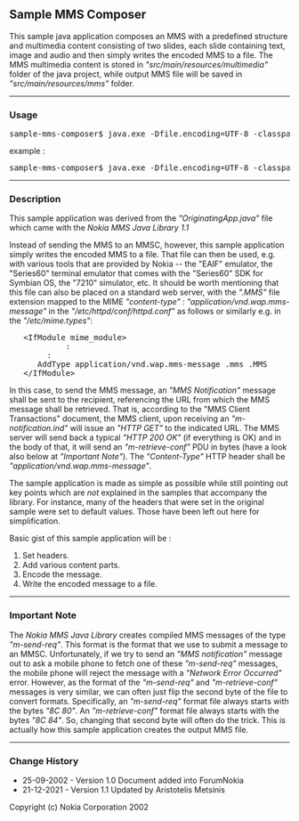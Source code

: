 ## Sample MMS Composer

This sample java application composes an MMS with a predefined structure and multimedia content consisting of two slides, each slide containing text, image and audio and then simply writes the encoded MMS to a file. The MMS multimedia content is stored in *"src/main/resources/multimedia"* folder of the java project, while output MMS file will be saved in *"src/main/resources/mms"* folder.

----

### Usage

<pre>
sample-mms-composer$ java.exe -Dfile.encoding=UTF-8 -classpath "target/classes;lib/MMSLibrary.jar" com.mms.composer.SampleMMSComposer &lt;address of the message sender> &lt;address of the message receiver> &lt;subject of the multimedia message>
</pre>

example :

<pre>
sample-mms-composer$ java.exe -Dfile.encoding=UTF-8 -classpath "target/classes;lib/MMSLibrary.jar" com.mms.composer.SampleMMSComposer "made by Aristotelis" +306900000000/TYPE=PLMN "This is a nice message ..."
</pre>

----

### Description

This sample application was derived from the *"OriginatingApp.java"* file which came with the *Nokia MMS Java Library 1.1*


Instead of sending the MMS to an MMSC, however, this sample application simply writes the encoded MMS to a file. That file can then be used, e.g. with various tools that are provided by Nokia -- the "EAIF" emulator, the "Series60" terminal emulator that comes with the "Series60" SDK for Symbian OS, the "7210" simulator, etc. It should be worth mentioning that this file can also be placed on a standard web server, with the *".MMS"* file extension mapped to the MIME *"content-type" : "application/vnd.wap.mms-message"* in the *"/etc/httpd/conf/httpd.conf"* as follows or similarly e.g. in the *"/etc/mime.types"*:

<pre>
   &lt;IfModule mime_module>
	    	:
		:
      AddType application/vnd.wap.mms-message .mms .MMS
   &lt;/IfModule>
</pre>

In this case, to send the MMS message, an *"MMS Notification"* message shall be sent to the recipient, referencing the URL from which the MMS message shall be retrieved. That is, according to the "MMS Client Transactions" document, the MMS client, upon receiving an *"m-notification.ind"* will issue an *"HTTP GET"* to the indicated URL. The MMS server will send back a typical *"HTTP 200 OK"* (if everything is OK) and in the body of that, it will send an *"m-retrieve-conf"* PDU in bytes (have a look also below at *"Important Note"*). The *"Content-Type"* HTTP header shall be *"application/vnd.wap.mms-message"*.

The sample application is made as simple as possible while still pointing out key points which are *not* explained in the samples that accompany the library. For instance, many of the headers that were set in the original sample were set to default values. Those have been left out here for simplification.

Basic gist of this sample application will be :
1) Set headers.
2) Add various content parts.
3) Encode the message.
4) Write the encoded message to a file.

----

### Important Note

The *Nokia MMS Java Library* creates compiled MMS messages of the type *"m-send-req"*. This format is the format that we use to submit a message to an MMSC. Unfortunately, if we try to send an *"MMS notification"* message out to ask a mobile phone to fetch one of these *"m-send-req"* messages, the mobile phone will reject the message with a *"Network Error Occurred"* error. However, as the format of the *"m-send-req"* and *"m-retrieve-conf"* messages is very similar, we can often just flip the second byte of the file to convert formats. Specifically, an *"m-send-req"* format file always starts with the bytes *"8C 80"*. An *"m-retrieve-conf"* format file always starts with the bytes *"8C 84"*. So, changing that second byte will often do the trick. This is actually how this sample application creates the output MMS file.

----

### Change History

* 25-09-2002 - Version 1.0 Document added into ForumNokia
* 21-12-2021 - Version 1.1 Updated by Aristotelis Metsinis

Copyright (c) Nokia Corporation 2002
